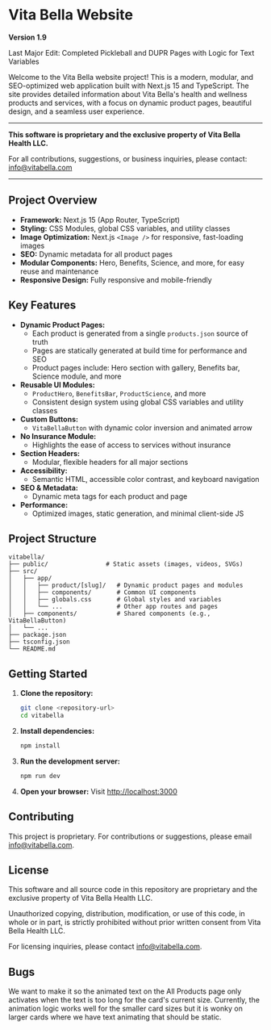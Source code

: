 # Vita Bella Website

**Version 1.9**

Last Major Edit: Completed Pickleball and DUPR Pages with Logic for Text Variables

Welcome to the Vita Bella website project! This is a modern, modular, and SEO-optimized web application built with Next.js 15 and TypeScript. The site provides detailed information about Vita Bella's health and wellness products and services, with a focus on dynamic product pages, beautiful design, and a seamless user experience.

---

**This software is proprietary and the exclusive property of Vita Bella Health LLC.**

For all contributions, suggestions, or business inquiries, please contact: [info@vitabella.com](mailto:info@vitabella.com)

---

## Project Overview

- **Framework:** Next.js 15 (App Router, TypeScript)
- **Styling:** CSS Modules, global CSS variables, and utility classes
- **Image Optimization:** Next.js `<Image />` for responsive, fast-loading images
- **SEO:** Dynamic metadata for all product pages
- **Modular Components:** Hero, Benefits, Science, and more, for easy reuse and maintenance
- **Responsive Design:** Fully responsive and mobile-friendly

## Key Features

- **Dynamic Product Pages:**
  - Each product is generated from a single `products.json` source of truth
  - Pages are statically generated at build time for performance and SEO
  - Product pages include: Hero section with gallery, Benefits bar, Science module, and more
- **Reusable UI Modules:**
  - `ProductHero`, `BenefitsBar`, `ProductScience`, and more
  - Consistent design system using global CSS variables and utility classes
- **Custom Buttons:**
  - `VitaBellaButton` with dynamic color inversion and animated arrow
- **No Insurance Module:**
  - Highlights the ease of access to services without insurance
- **Section Headers:**
  - Modular, flexible headers for all major sections
- **Accessibility:**
  - Semantic HTML, accessible color contrast, and keyboard navigation
- **SEO & Metadata:**
  - Dynamic meta tags for each product and page
- **Performance:**
  - Optimized images, static generation, and minimal client-side JS

## Project Structure

```
vitabella/
├── public/                # Static assets (images, videos, SVGs)
├── src/
│   ├── app/
│   │   ├── product/[slug]/   # Dynamic product pages and modules
│   │   ├── components/       # Common UI components
│   │   ├── globals.css       # Global styles and variables
│   │   └── ...               # Other app routes and pages
│   ├── components/           # Shared components (e.g., VitaBellaButton)
│   └── ...
├── package.json
├── tsconfig.json
└── README.md
```

## Getting Started

1. **Clone the repository:**
   ```sh
   git clone <repository-url>
   cd vitabella
   ```
2. **Install dependencies:**
   ```sh
   npm install
   ```
3. **Run the development server:**
   ```sh
   npm run dev
   ```
4. **Open your browser:**
   Visit [http://localhost:3000](http://localhost:3000)

## Contributing

This project is proprietary. For contributions or suggestions, please email [info@vitabella.com](mailto:info@vitabella.com).

## License

This software and all source code in this repository are proprietary and the exclusive property of Vita Bella Health LLC. 

Unauthorized copying, distribution, modification, or use of this code, in whole or in part, is strictly prohibited without prior written consent from Vita Bella Health LLC.

For licensing inquiries, please contact [info@vitabella.com](mailto:info@vitabella.com).

## Bugs

We want to make it so the animated text on the All Products page only activates when the text is too long for the card's current size. Currently, the animation logic works well for the smaller card sizes but it is wonky on larger cards where we have text animating that should be static.